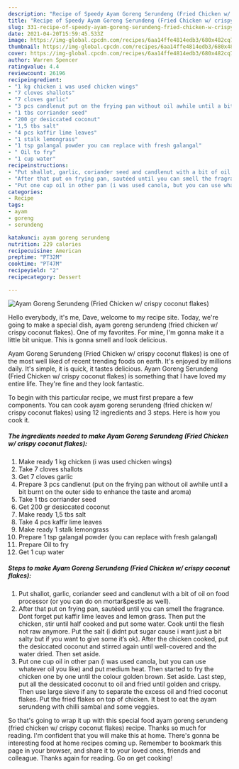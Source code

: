 ```yaml
---
description: "Recipe of Speedy Ayam Goreng Serundeng (Fried Chicken w/ crispy coconut flakes)"
title: "Recipe of Speedy Ayam Goreng Serundeng (Fried Chicken w/ crispy coconut flakes)"
slug: 331-recipe-of-speedy-ayam-goreng-serundeng-fried-chicken-w-crispy-coconut-flakes
date: 2021-04-20T15:59:45.533Z
image: https://img-global.cpcdn.com/recipes/6aa14ffe4814edb3/680x482cq70/ayam-goreng-serundeng-fried-chicken-w-crispy-coconut-flakes-recipe-main-photo.jpg
thumbnail: https://img-global.cpcdn.com/recipes/6aa14ffe4814edb3/680x482cq70/ayam-goreng-serundeng-fried-chicken-w-crispy-coconut-flakes-recipe-main-photo.jpg
cover: https://img-global.cpcdn.com/recipes/6aa14ffe4814edb3/680x482cq70/ayam-goreng-serundeng-fried-chicken-w-crispy-coconut-flakes-recipe-main-photo.jpg
author: Warren Spencer
ratingvalue: 4.4
reviewcount: 26196
recipeingredient:
- "1 kg chicken i was used chicken wings"
- "7 cloves shallots"
- "7 cloves garlic"
- "3 pcs candlenut put on the frying pan without oil awhile until a bit burnt on the outer side to enhance the taste and aroma"
- "1 tbs corriander seed"
- "200 gr desiccated coconut"
- "1,5 tbs salt"
- "4 pcs kaffir lime leaves"
- "1 stalk lemongrass"
- "1 tsp galangal powder you can replace with fresh galangal"
- " Oil to fry"
- "1 cup water"
recipeinstructions:
- "Put shallot, garlic, coriander seed and candlenut with a bit of oil on food processor (or you can do on mortar&amp;pestle as well)."
- "After that put on frying pan, sautéed until you can smell the fragrance. Dont forget put kaffir lime leaves and lemon grass. Then put the chicken, stir until half cooked and put some water. Cook until the flesh not raw anymore. Put the salt (i didnt put sugar cause i want just a bit salty but if you want to give some it’s ok). After the chicken cooked, put the desiccated coconut and stirred again until well-covered and the water dried. Then set aside."
- "Put one cup oil in other pan (i was used canola, but you can use whatever oil you like) and put medium heat. Then started to fry the chicken one by one until the colour golden brown. Set aside. Last step, put all the dessicated coconut to oil and fried until golden and crispy. Then use large sieve if any to separate the excess oil and fried coconut flakes. Put the fried flakes on top of chicken. It best to eat the ayam serundeng with chilli sambal and some veggies."
categories:
- Recipe
tags:
- ayam
- goreng
- serundeng

katakunci: ayam goreng serundeng 
nutrition: 229 calories
recipecuisine: American
preptime: "PT32M"
cooktime: "PT47M"
recipeyield: "2"
recipecategory: Dessert

---
```



![Ayam Goreng Serundeng (Fried Chicken w/ crispy coconut flakes)](https://img-global.cpcdn.com/recipes/6aa14ffe4814edb3/680x482cq70/ayam-goreng-serundeng-fried-chicken-w-crispy-coconut-flakes-recipe-main-photo.jpg)

Hello everybody, it's me, Dave, welcome to my recipe site. Today, we're going to make a special dish, ayam goreng serundeng (fried chicken w/ crispy coconut flakes). One of my favorites. For mine, I'm gonna make it a little bit unique. This is gonna smell and look delicious.

Ayam Goreng Serundeng (Fried Chicken w/ crispy coconut flakes) is one of the most well liked of recent trending foods on earth. It's enjoyed by millions daily. It's simple, it is quick, it tastes delicious. Ayam Goreng Serundeng (Fried Chicken w/ crispy coconut flakes) is something that I have loved my entire life. They're fine and they look fantastic.




To begin with this particular recipe, we must first prepare a few components. You can cook ayam goreng serundeng (fried chicken w/ crispy coconut flakes) using 12 ingredients and 3 steps. Here is how you cook it.

<!--inarticleads1-->

##### The ingredients needed to make Ayam Goreng Serundeng (Fried Chicken w/ crispy coconut flakes):

1. Make ready 1 kg chicken (i was used chicken wings)
1. Take 7 cloves shallots
1. Get 7 cloves garlic
1. Prepare 3 pcs candlenut (put on the frying pan without oil awhile until a bit burnt on the outer side to enhance the taste and aroma)
1. Take 1 tbs corriander seed
1. Get 200 gr desiccated coconut
1. Make ready 1,5 tbs salt
1. Take 4 pcs kaffir lime leaves
1. Make ready 1 stalk lemongrass
1. Prepare 1 tsp galangal powder (you can replace with fresh galangal)
1. Prepare  Oil to fry
1. Get 1 cup water




<!--inarticleads2-->

##### Steps to make Ayam Goreng Serundeng (Fried Chicken w/ crispy coconut flakes):

1. Put shallot, garlic, coriander seed and candlenut with a bit of oil on food processor (or you can do on mortar&amp;pestle as well).
1. After that put on frying pan, sautéed until you can smell the fragrance. Dont forget put kaffir lime leaves and lemon grass. Then put the chicken, stir until half cooked and put some water. Cook until the flesh not raw anymore. Put the salt (i didnt put sugar cause i want just a bit salty but if you want to give some it’s ok). After the chicken cooked, put the desiccated coconut and stirred again until well-covered and the water dried. Then set aside.
1. Put one cup oil in other pan (i was used canola, but you can use whatever oil you like) and put medium heat. Then started to fry the chicken one by one until the colour golden brown. Set aside. Last step, put all the dessicated coconut to oil and fried until golden and crispy. Then use large sieve if any to separate the excess oil and fried coconut flakes. Put the fried flakes on top of chicken. It best to eat the ayam serundeng with chilli sambal and some veggies.




So that's going to wrap it up with this special food ayam goreng serundeng (fried chicken w/ crispy coconut flakes) recipe. Thanks so much for reading. I'm confident that you will make this at home. There's gonna be interesting food at home recipes coming up. Remember to bookmark this page in your browser, and share it to your loved ones, friends and colleague. Thanks again for reading. Go on get cooking!
